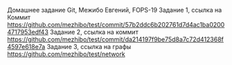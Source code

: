 Домашнее задание Git, Межибо Евгений, FOPS-19
Задание 1, ссылка на Коммит https://github.com/mezhibo/test/commit/57b2ddc6b202761d7d4ac1ba02004717953edf43
Задание 2, ссылка на коммит https://github.com/mezhibo/test/commit/da214197f9be75d8a7c72d412368f4597e618e7a
Задание 3, ссылка на графы https://github.com/mezhibo/test/network
